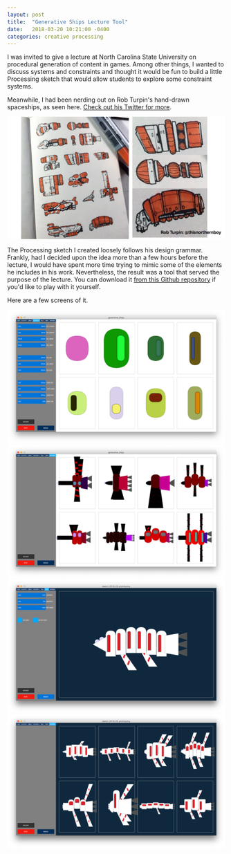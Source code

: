 ```yaml
---
layout: post
title:  "Generative Ships Lecture Tool"
date:   2018-03-20 10:21:00 -0400
categories: creative processing
---
```


I was invited to give a lecture at North Carolina State University on procedural generation of content in games. Among other things, I wanted to discuss systems and constraints and thought it would be fun to build a little Processing sketch that would allow students to explore some constraint systems.

Meanwhile, I had been nerding out on Rob Turpin's hand-drawn spaceships, as seen here. [Check out his Twitter for more](https://twitter.com/thisnorthernboy).

![Turpin](/assets/2018-03-20-turpin.png)

The Processing sketch I created loosely follows his design grammar. Frankly, had I decided upon the idea more than a few hours before the lecture, I would have spent more time trying to mimic some of the elements he includes in his work. Nevertheless, the result was a tool that served the purpose of the lecture. You can download it [from this Github repository](https://github.com/clayheaton/generative_ships) if you'd like to play with it yourself. 

Here are a few screens of it.

![gs01](/assets/2018-03-20-gs01.png)
![gs02](/assets/2018-03-20-gs02.png)
![gs03](/assets/2018-03-20-gs03.png)
![gs04](/assets/2018-03-20-gs04.png)
